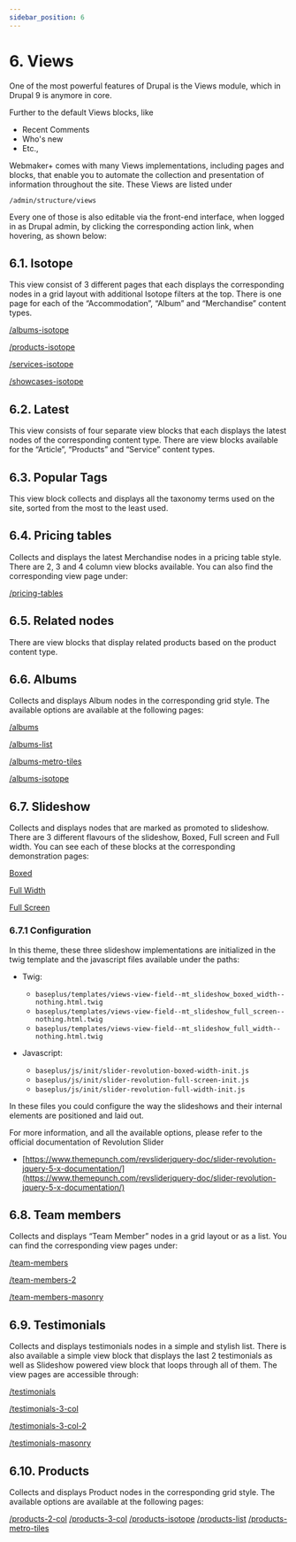 ```yaml
---
sidebar_position: 6
---
```


# 6. Views

One of the most powerful features of Drupal is the Views module, which in Drupal 9 is anymore in core.


Further to the default Views blocks, like

- Recent Comments
- Who's new
- Etc.,

Webmaker+ comes with many Views implementations, including pages and blocks, that enable you to automate the collection and presentation of information throughout the site. These Views are listed under


`/admin/structure/views`


Every one of those is also editable via the front-end interface, when logged in as Drupal admin, by clicking the corresponding action link, when hovering, as shown below:

## 6.1. Isotope

This view consist of 3 different pages that each displays the corresponding nodes in a grid layout with additional Isotope filters at the top. There is one page for each of the “Accommodation”, “Album” and “Merchandise” content types.


[/albums-isotope](https://www.google.com/url?q=https://demo.morethanthemes.com/baseplus-business/default/albums-isotope&sa=D&source=editors&ust=1664361389164854&usg=AOvVaw35FhSWNZ61-ifTvi2U9ckf)

[/products-isotope](https://www.google.com/url?q=https://demo.morethanthemes.com/baseplus-business/default/products-isotope&sa=D&source=editors&ust=1664361389165348&usg=AOvVaw3XDgVdKaAQP6f43JUmShjU)

[/services-isotope](https://www.google.com/url?q=https://demo.morethanthemes.com/baseplus-business/default/services-isotope&sa=D&source=editors&ust=1664361389165768&usg=AOvVaw3wzH-dCUfgs6YGZCFP_adQ)

[/showcases-isotope](https://www.google.com/url?q=https://demo.morethanthemes.com/baseplus-business/default/showcases-isotope&sa=D&source=editors&ust=1664361389166127&usg=AOvVaw2HfDvClKtOzXz_94z-GmqK)

## 6.2. Latest

This view consists of four separate view blocks that each displays the latest nodes of the corresponding content type. There are view blocks available for the “Article”, “Products” and “Service” content types.

## 6.3. Popular Tags

This view block collects and displays all the taxonomy terms used on the site, sorted from the most to the least used.

## 6.4. Pricing tables

Collects and displays the latest Merchandise nodes in a pricing table style. There are 2, 3 and 4 column view blocks available. You can also find the corresponding view page under:


[/pricing-tables](https://www.google.com/url?q=https://demo.morethanthemes.com/baseplus-business/default/pricing-tables&sa=D&source=editors&ust=1664361389167196&usg=AOvVaw1NqYvKYAp_5u3LTN8vtfNf)

## 6.5. Related nodes

There are view blocks that display related products based on the
product content type.

## 6.6. Albums

Collects and displays Album nodes in the corresponding grid style. The available options are available at the following pages:


[/albums](https://www.google.com/url?q=https://demo.morethanthemes.com/baseplus-business/default/albums&sa=D&source=editors&ust=1664361389168195&usg=AOvVaw1bAtvxWCl3FecsenZXrvQ2)

[/albums-list](https://www.google.com/url?q=https://demo.morethanthemes.com/baseplus-business/default/albums-list&sa=D&source=editors&ust=1664361389168493&usg=AOvVaw2UOiFH6masu2owYnkAH1wC)

[/albums-metro-tiles](https://www.google.com/url?q=https://demo.morethanthemes.com/baseplus-business/default/albums-metro-tiles&sa=D&source=editors&ust=1664361389168820&usg=AOvVaw1YOeeGvRNBu4ExUyVti0t6)

[/albums-isotope](https://www.google.com/url?q=https://demo.morethanthemes.com/baseplus-business/default/albums-isotope&sa=D&source=editors&ust=1664361389169117&usg=AOvVaw0K1YftVSRXAQ8kan_OyUx3)

## 6.7. Slideshow

Collects and displays nodes that are marked as promoted to slideshow. There are 3 different flavours of the slideshow,  Boxed, Full screen and Full width. You can see each of these blocks at the corresponding demonstration pages:


[Boxed](https://www.google.com/url?q=https://demo.morethanthemes.com/baseplus-business/default/boxed-slideshow&sa=D&source=editors&ust=1664361389169876&usg=AOvVaw2IhCFgVFrGLIfbHO7LgSlP)

[Full Width](https://www.google.com/url?q=https://demo.morethanthemes.com/baseplus-business/default/slideshow-fullwidth&sa=D&source=editors&ust=1664361389170241&usg=AOvVaw0xNz_w8pcqGCQ4SdtITYpp)

[Full Screen](https://www.google.com/url?q=https://demo.morethanthemes.com/baseplus-business/default/fullscreen-slideshow&sa=D&source=editors&ust=1664361389170549&usg=AOvVaw0QviSxNm0n3RQ29lfVPsmM)

### 6.7.1 Configuration

In this theme, these three slideshow implementations are initialized in the twig template and the javascript files available under the paths:

- Twig:

    - `baseplus/templates/views-view-field--mt_slideshow_boxed_width--nothing.html.twig`
    - `baseplus/templates/views-view-field--mt_slideshow_full_screen--nothing.html.twig`
    - `baseplus/templates/views-view-field--mt_slideshow_full_width--nothing.html.twig`

- Javascript:

    - `baseplus/js/init/slider-revolution-boxed-width-init.js`
    - `baseplus/js/init/slider-revolution-full-screen-init.js`
    - `baseplus/js/init/slider-revolution-full-width-init.js`

In these files you could configure the way the slideshows and their internal elements are   positioned and laid out.


For more information, and all the available options, please refer to the official documentation of Revolution Slider

- [https://www.themepunch.com/revsliderjquery-doc/slider-revolution-jquery-5-x-documentation/](https://www.themepunch.com/revsliderjquery-doc/slider-revolution-jquery-5-x-documentation/)


## 6.8. Team members

Collects and displays “Team Member” nodes in a grid layout or as a list. You can find the corresponding view pages under:


[/team-members](https://www.google.com/url?q=https://demo.morethanthemes.com/baseplus-business/default/team-members&sa=D&source=editors&ust=1664361389172804&usg=AOvVaw10rHwZs7qI5XmzTgm_mX1W)

[/team-members-2](https://www.google.com/url?q=https://demo.morethanthemes.com/baseplus-business/default/team-members-2&sa=D&source=editors&ust=1664361389173232&usg=AOvVaw0mKEIaeL_72KMOutgNgQEd)

[/team-members-masonry](https://www.google.com/url?q=https://demo.morethanthemes.com/baseplus-business/default/team-members-masonry&sa=D&source=editors&ust=1664361389173601&usg=AOvVaw1XFpizm3cb26a0tLsHCcjU)

## 6.9. Testimonials

Collects and displays testimonials nodes in a simple and stylish list. There is also available a simple view block that displays the last 2 testimonials as well as Slideshow powered view block that loops through all of them. The view pages are accessible through:


[/testimonials](https://www.google.com/url?q=https://demo.morethanthemes.com/baseplus-business/default/testimonials&sa=D&source=editors&ust=1664361389174208&usg=AOvVaw2eKzHSNx6jXwUyZbmE3yfP)

[/testimonials-3-col](https://www.google.com/url?q=https://demo.morethanthemes.com/baseplus-business/default/testimonials-3-col&sa=D&source=editors&ust=1664361389174511&usg=AOvVaw1MCqm1PftWtD1UBIsspVTc)

[/testimonials-3-col-2](https://www.google.com/url?q=https://demo.morethanthemes.com/baseplus-business/default/testimonials-3-col-2&sa=D&source=editors&ust=1664361389174879&usg=AOvVaw2ZK3q6Oh1w3SUwO3ndXOLu)

[/testimonials-masonry](https://www.google.com/url?q=https://demo.morethanthemes.com/baseplus-business/default/testimonials-masonry&sa=D&source=editors&ust=1664361389175176&usg=AOvVaw3Hxn1UdengCG8RApQTAtV_)

## 6.10. Products

Collects and displays Product nodes in the corresponding grid style. The available options are available at the following pages:

[/products-2-col](https://www.google.com/url?q=https://demo.morethanthemes.com/baseplus-business/default/products-2-col&sa=D&source=editors&ust=1664361389175739&usg=AOvVaw1H8nJtSKeWH0xLy4JoVoty)
[/products-3-col](https://www.google.com/url?q=https://demo.morethanthemes.com/baseplus-business/default/products&sa=D&source=editors&ust=1664361389175979&usg=AOvVaw0iMIxx6uzAOAlILvt910B2)
[/products-isotope](https://www.google.com/url?q=https://demo.morethanthemes.com/baseplus-business/default/products-isotope&sa=D&source=editors&ust=1664361389176224&usg=AOvVaw2ce3jWSak9Acvtgjxymn9_)
[/products-list](https://www.google.com/url?q=https://demo.morethanthemes.com/baseplus-business/default/products-list&sa=D&source=editors&ust=1664361389176501&usg=AOvVaw1UbRFR4PChJi-1cm1ShZyd)
[/products-metro-tiles](https://www.google.com/url?q=https://demo.morethanthemes.com/baseplus-business/default/products-metro-tiles&sa=D&source=editors&ust=1664361389176758&usg=AOvVaw2aXVqxtjlzow5EloGUfo48)




